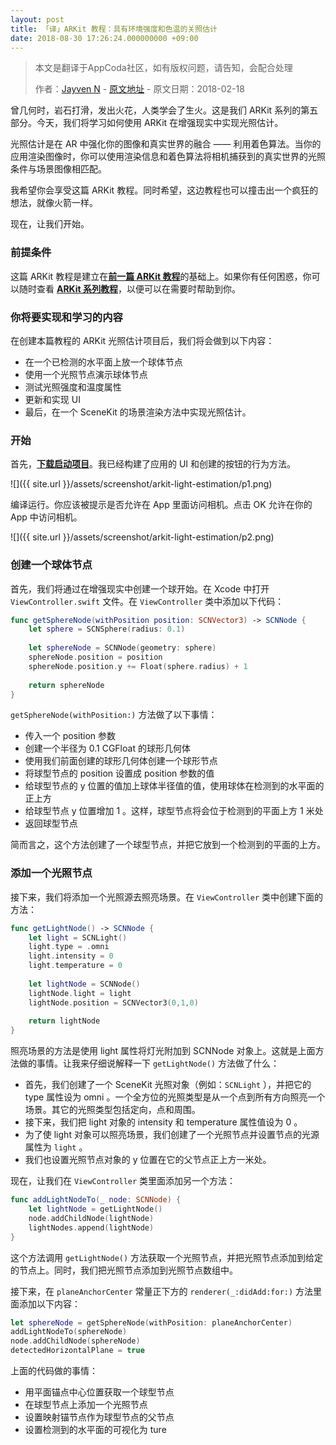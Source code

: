 ```yaml
---
layout: post
title: 「译」ARKit 教程：具有环境强度和色温的关照估计
date: 2018-08-30 17:26:24.000000000 +09:00
---
```


> 本文是翻译于AppCoda社区，如有版权问题，请告知，会配合处理
>  
>  作者：[Jayven N](https://medium.com/@jayvenn)    -    [原文地址](https://www.appcoda.com/arkit-light-estimation/)    -    原文日期：2018-02-18


曾几何时，岩石打滑，发出火花，人类学会了生火。这是我们 ARKit 系列的第五部分。今天，我们将学习如何使用 ARKit 在增强现实中实现光照估计。

光照估计是在 AR 中强化你的图像和真实世界的融合 —— 利用着色算法。当你的应用渲染图像时，你可以使用渲染信息和着色算法将相机捕获到的真实世界的光照条件与场景图像相匹配。

我希望你会享受这篇 ARKit 教程。同时希望，这边教程也可以撞击出一个疯狂的想法，就像火箭一样。


现在，让我们开始。

### 前提条件

这篇 ARKit 教程是建立在[**前一篇 ARKit 教程**](https://emptywalker.github.io/2018/08/arkit-physics-scenekit/)的基础上。如果你有任何困惑，你可以随时查看 [**ARKit 系列教程**](https://www.appcoda.com/tag/arkit/)，以便可以在需要时帮助到你。


### 你将要实现和学习的内容

在创建本篇教程的 ARKit 光照估计项目后，我们将会做到以下内容：

* 在一个已检测的水平面上放一个球体节点
* 使用一个光照节点演示球体节点
* 测试光照强度和温度属性
* 更新和实现 UI
* 最后，在一个 SceneKit 的场景渲染方法中实现光照估计。


### 开始

首先，[**下载启动项目**](https://github.com/appcoda/ARKitLightEstimationDemo/raw/master/ARKitLightEstimationStarter.zip)。我已经构建了应用的 UI 和创建的按钮的行为方法。


![]({{  site.url  }}/assets/screenshot/arkit-light-estimation/p1.png)

编译运行。你应该被提示是否允许在 App 里面访问相机。点击 OK 允许在你的 App 中访问相机。

![]({{  site.url  }}/assets/screenshot/arkit-light-estimation/p2.png)

### 创建一个球体节点

首先，我们将通过在增强现实中创建一个球开始。在 Xcode 中打开 `ViewController.swift` 文件。在 `ViewController` 类中添加以下代码：

```swift
func getSphereNode(withPosition position: SCNVector3) -> SCNNode {
    let sphere = SCNSphere(radius: 0.1)
    
    let sphereNode = SCNNode(geometry: sphere)
    sphereNode.position = position
    sphereNode.position.y += Float(sphere.radius) + 1
    
    return sphereNode
}
```
`getSphereNode(withPosition:)` 方法做了以下事情：

* 传入一个 position 参数
* 创建一个半径为 0.1 CGFloat 的球形几何体
* 使用我们前面创建的球形几何体创建一个球形节点
* 将球型节点的 position 设置成 position 参数的值
* 给球型节点的 y 位置的值加上球体半径值的值，使用球体在检测到的水平面的正上方
* 给球型节点 y 位置增加 1 。这样，球型节点将会位于检测到的平面上方 1 米处
* 返回球型节点

简而言之，这个方法创建了一个球型节点，并把它放到一个检测到的平面的上方。

### 添加一个光照节点

接下来，我们将添加一个光照源去照亮场景。在 `ViewController` 类中创建下面的方法：

```swift
func getLightNode() -> SCNNode {
    let light = SCNLight()
    light.type = .omni
    light.intensity = 0
    light.temperature = 0
    
    let lightNode = SCNNode()
    lightNode.light = light
    lightNode.position = SCNVector3(0,1,0)
    
    return lightNode
}
```
照亮场景的方法是使用 light 属性将灯光附加到 SCNNode 对象上。这就是上面方法做的事情。让我来仔细说解释一下 `getLightNode()` 方法做了什么：
* 首先，我们创建了一个 SceneKit 光照对象（例如：`SCNLight` ），并把它的 type 属性设为 omni 。一个全方位的光照类型是从一个点到所有方向照亮一个场景。其它的光照类型包括定向，点和周围。
* 接下来，我们把 light 对象的 intensity 和 temperature 属性值设为 0 。
* 为了使 light 对象可以照亮场景，我们创建了一个光照节点并设置节点的光源属性为 `light` 。
* 我们也设置光照节点对象的 y 位置在它的父节点正上方一米处。

现在，让我们在 `ViewController` 类里面添加另一个方法：

```swift
func addLightNodeTo(_ node: SCNNode) {
    let lightNode = getLightNode()
    node.addChildNode(lightNode)
    lightNodes.append(lightNode)
}
```
这个方法调用 `getLightNode()` 方法获取一个光照节点，并把光照节点添加到给定的节点上。同时，我们把光照节点添加到光照节点数组中。


接下来，在 `planeAnchorCenter` 常量正下方的 `renderer(_:didAdd:for:)` 方法里面添加以下内容：

```swift
let sphereNode = getSphereNode(withPosition: planeAnchorCenter)
addLightNodeTo(sphereNode)
node.addChildNode(sphereNode)
detectedHorizontalPlane = true
```

上面的代码做的事情：
* 用平面锚点中心位置获取一个球型节点
* 在球型节点上添加一个光照节点
* 设置映射锚节点作为球型节点的父节点
* 设置检测到的水平面的可视化为 ture 





